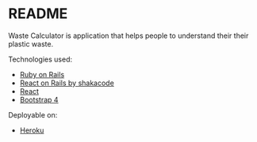 # README

Waste Calculator is application that helps people to understand their their plastic waste.  

Technologies used: 

* [Ruby on Rails](https://rubyonrails.org/)
* [React on Rails by shakacode](https://github.com/shakacode/react_on_rails)
* [React](https://reactjs.org/)
* [Bootstrap 4](https://getbootstrap.com/)

Deployable on:

* [Heroku](https://www.heroku.com)

